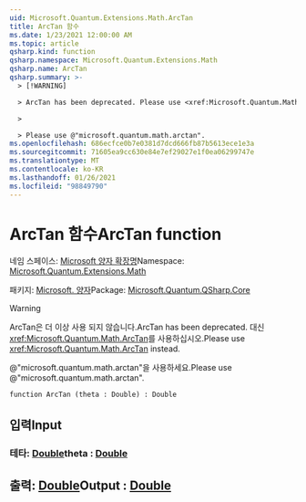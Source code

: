 ```yaml
---
uid: Microsoft.Quantum.Extensions.Math.ArcTan
title: ArcTan 함수
ms.date: 1/23/2021 12:00:00 AM
ms.topic: article
qsharp.kind: function
qsharp.namespace: Microsoft.Quantum.Extensions.Math
qsharp.name: ArcTan
qsharp.summary: >-
  > [!WARNING]

  > ArcTan has been deprecated. Please use <xref:Microsoft.Quantum.Math.ArcTan> instead.

  >

  > Please use @"microsoft.quantum.math.arctan".
ms.openlocfilehash: 686ecfce0b7e0381d7dcd666fb87b5613ece1e3a
ms.sourcegitcommit: 71605ea9cc630e84e7ef29027e1f0ea06299747e
ms.translationtype: MT
ms.contentlocale: ko-KR
ms.lasthandoff: 01/26/2021
ms.locfileid: "98849790"
---
```

# <a name="arctan-function"></a><span data-ttu-id="969aa-102">ArcTan 함수</span><span class="sxs-lookup"><span data-stu-id="969aa-102">ArcTan function</span></span>

<span data-ttu-id="969aa-103">네임 스페이스: [Microsoft 양자 확장명](xref:Microsoft.Quantum.Extensions.Math)</span><span class="sxs-lookup"><span data-stu-id="969aa-103">Namespace: [Microsoft.Quantum.Extensions.Math](xref:Microsoft.Quantum.Extensions.Math)</span></span>

<span data-ttu-id="969aa-104">패키지: [Microsoft. 양자](https://nuget.org/packages/Microsoft.Quantum.QSharp.Core)</span><span class="sxs-lookup"><span data-stu-id="969aa-104">Package: [Microsoft.Quantum.QSharp.Core](https://nuget.org/packages/Microsoft.Quantum.QSharp.Core)</span></span>


> [!WARNING]
> <span data-ttu-id="969aa-105">ArcTan은 더 이상 사용 되지 않습니다.</span><span class="sxs-lookup"><span data-stu-id="969aa-105">ArcTan has been deprecated.</span></span> <span data-ttu-id="969aa-106">대신 <xref:Microsoft.Quantum.Math.ArcTan>를 사용하십시오.</span><span class="sxs-lookup"><span data-stu-id="969aa-106">Please use <xref:Microsoft.Quantum.Math.ArcTan> instead.</span></span>
>
> <span data-ttu-id="969aa-107">@"microsoft.quantum.math.arctan"을 사용하세요.</span><span class="sxs-lookup"><span data-stu-id="969aa-107">Please use @"microsoft.quantum.math.arctan".</span></span>



```qsharp
function ArcTan (theta : Double) : Double
```


## <a name="input"></a><span data-ttu-id="969aa-108">입력</span><span class="sxs-lookup"><span data-stu-id="969aa-108">Input</span></span>

### <a name="theta--double"></a><span data-ttu-id="969aa-109">테타: [Double](xref:microsoft.quantum.lang-ref.double)</span><span class="sxs-lookup"><span data-stu-id="969aa-109">theta : [Double](xref:microsoft.quantum.lang-ref.double)</span></span>





## <a name="output--double"></a><span data-ttu-id="969aa-110">출력: [Double](xref:microsoft.quantum.lang-ref.double)</span><span class="sxs-lookup"><span data-stu-id="969aa-110">Output : [Double](xref:microsoft.quantum.lang-ref.double)</span></span>

